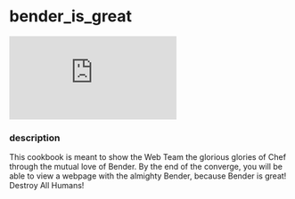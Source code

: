 # bender_is_great

![Bender](http://s1049.photobucket.com/user/joepoe1/media/Bender1ass.png.html)

### description
This cookbook is meant to show the Web Team the glorious glories of Chef through
the mutual love of Bender.  By the end of the converge, you will be able to view
a webpage with the almighty Bender, because Bender is great!  Destroy All Humans!
